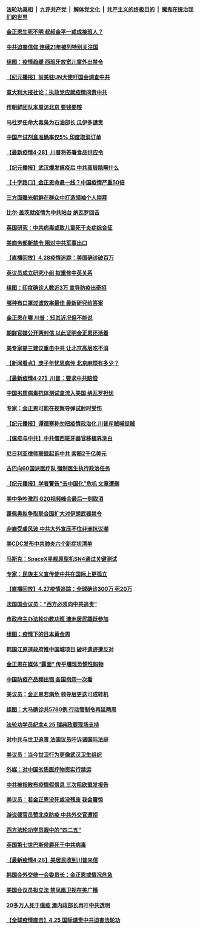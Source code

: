 

####  [法轮功真相](../../../../basic/blob/master/README.md?t=04290431) &nbsp;|&nbsp; [九评共产党](../../../../9ping.md/blob/master/README.md?t=04290431) &nbsp;|&nbsp; [解体党文化](../../../../jtdwh.md/blob/master/README.md?t=04290431)  &nbsp;|&nbsp; [共产主义的终极目的](../../../../gczydzjmd.md/blob/master/README.md?t=04290431) &nbsp;|&nbsp; [魔鬼在统治我们的世界](../../../../mgztzwmdsj.md/blob/master/README.md?t=04290431) 

#### [金正恩生死不明 叔叔金平一或成接班人？](../pages/nsc418/n12068119.md?t=04290431) 

#### [中共迫害信仰 连续21年被列特别关注国](../pages/nsc418/n12068191.md?t=04290431) 

#### [组图：疫情趋缓 西班牙放宽儿童外出禁令](../pages/nsc418/n12066602.md?t=04290431) 

#### [【纪元播报】前美驻UN大使吁国会调查中共](../pages/nsc418/n12067876.md?t=04290431) 

#### [意大利大报社论：执政党应就疫情问责中共](../pages/nsc418/n12067960.md?t=04290431) 

#### [传朝鲜团队本周访北京 要钱要粮](../pages/nsc418/n12067907.md?t=04290431) 

#### [马杜罗任命大毒枭为石油部长 瓜伊多谴责](../pages/nsc418/n12067934.md?t=04290431) 

#### [中国产试剂盒准确率仅5% 印度取消订单](../pages/nsc418/n12067936.md?t=04290431) 

#### [【最新疫情4·28】川普将签署食品供应令](../pages/nsc418/n12066045.md?t=04290431) 

#### [【纪元播报】武汉爆发瘟疫后 中共高层隐瞒什么](../pages/nsc418/n12067866.md?t=04290431) 

#### [【十字路口】金正恩命悬一线？中国疫情严重50倍](../pages/nsc418/n12066081.md?t=04290431) 

#### [三方面曝光朝鲜在群众中打造领袖个人崇拜](../pages/nsc418/n12067746.md?t=04290431) 

#### [比尔·盖茨就疫情为中共站台 纳瓦罗回击](../pages/nsc418/n12067730.md?t=04290431) 

#### [英国研究：中共病毒或致儿童死于炎症综合征](../pages/nsc418/n12067388.md?t=04290431) 

#### [美商务部新禁令 阻对中共军事出口](../pages/nsc418/n12067379.md?t=04290431) 

#### [【直播回放】4.28疫情追踪：美国确诊破百万](../pages/nsc418/n12067332.md?t=04290431) 

#### [英议员成立研究小组 拟重修中英关系](../pages/nsc418/n12067019.md?t=04290431) 

#### [组图：印度确诊人数近3万 宣导防疫出奇招](../pages/nsc418/n12064746.md?t=04290431) 

#### [哪种布口罩过滤效率最佳 最新研究给答案](../pages/nsc418/n12065921.md?t=04290431) 

#### [金正恩在哪 川普：知其近况但不能说](../pages/nsc418/n12065885.md?t=04290431) 

#### [朝鲜官媒公开两封信 以此证明金正恩还活着](../pages/nsc418/n12065837.md?t=04290431) 

#### [美专家提三建议重击中共 让北京高层吃不消](../pages/nsc418/n12063590.md?t=04290431) 

#### [【新闻看点】庚子年忧思疯传 北京麻烦有多少？](../pages/nsc418/n12064980.md?t=04290431) 

#### [【最新疫情4·27】川普：要求中共赔偿](../pages/nsc418/n12062769.md?t=04290431) 

#### [中国劣质病毒抗体测试盒流入美国 纳瓦罗担忧](../pages/nsc418/n12065674.md?t=04290431) 

#### [专家：金正恩可能在视察导弹试射时受伤](../pages/nsc418/n12065576.md?t=04290431) 

#### [【纪元播报】谭德塞称勿把疫情政治化 川普斥贼喊捉贼](../pages/nsc418/n12065449.md?t=04290431) 

#### [【瘟疫与中共】中共借西班牙器官移植界洗白](../pages/nsc418/n12053386.md?t=04290431) 

#### [尼日利亚律师联盟起诉中共 索赔2千亿美元](../pages/nsc418/n12065490.md?t=04290431) 

#### [古巴向60国派医疗队 强制医生执行政治任务](../pages/nsc418/n12059110.md?t=04290431) 

#### [【纪元播报】学者警告“去中国化”危机 文章遭删](../pages/nsc418/n12065092.md?t=04290431) 

#### [美中争吵激烈 G20视频峰会最后一刻取消](../pages/nsc418/n12065143.md?t=04290431) 

#### [蓬佩奥拟争取联合国扩大对伊朗武器禁令](../pages/nsc418/n12064820.md?t=04290431) 

#### [非裔受虐风波 中共大外宣压不住非洲抗议潮](../pages/nsc418/n12065001.md?t=04290431) 

#### [美CDC发布中共肺炎六个新症状清单](../pages/nsc418/n12064919.md?t=04290431) 

#### [马斯克：SpaceX星舰原型机SN4通过关键测试](../pages/nsc418/n12064612.md?t=04290431) 

#### [专家：民族主义宣传使中共在国际上更孤立](../pages/nsc418/n12064584.md?t=04290431) 

#### [【直播回放】4.27疫情追踪：全球确诊300万 死20万](../pages/nsc418/n12064591.md?t=04290431) 

#### [法国国会议员：“西方必须向中共追责”](../pages/nsc418/n12064690.md?t=04290431) 

#### [市政府主办法轮功教功班 澳洲居民踊跃参加](../pages/nsc418/n12055089.md?t=04290431) 

#### [组图：疫情下的日本黄金周](../pages/nsc418/n12063938.md?t=04290431) 

#### [韩国江原道政府推中国城项目 破坏遗迹遭反对](../pages/nsc418/n12064087.md?t=04290431) 

#### [金正恩在媒体“露面” 传平壤现恐慌性购物](../pages/nsc418/n12064316.md?t=04290431) 

#### [中国防疫产品频出错 各国抱怨一次看](../pages/nsc418/n12064070.md?t=04290431) 

#### [美议员：金正恩若病危 领导层更迭可成转机](../pages/nsc418/n12063750.md?t=04290431) 

#### [组图：大马确诊共5780例 行动管制令再延两周](../pages/nsc418/n12060261.md?t=04290431) 

#### [法轮功学员纪念4.25 瑞典政要现场支持](../pages/nsc418/n12062714.md?t=04290431) 

#### [对中共与世卫追责 法国议员吁诉诸国际法庭](../pages/nsc418/n12063439.md?t=04290431) 

#### [美议员：当今世卫行为更像武汉卫生组织](../pages/nsc418/n12063277.md?t=04290431) 

#### [外媒：对中国劣质医疗物资实行禁运](../pages/nsc418/n12063396.md?t=04290431) 

#### [中共被指散布疫情假信息 三次阻欧盟发报告](../pages/nsc418/n12063132.md?t=04290431) 

#### [美议员：若金正恩没死或没残废 我会震惊](../pages/nsc418/n12062962.md?t=04290431) 

#### [游说德官员赞北京防疫 中共外交官遭拒](../pages/nsc418/n12062802.md?t=04290431) 

#### [西方法轮功学员眼中的“四二五”](../pages/nsc418/n12057728.md?t=04290431) 

#### [英国第七世巴斯侯爵死于中共病毒](../pages/nsc418/n12062217.md?t=04290431) 

#### [【最新疫情4·26】美居民收到川普来信](../pages/nsc418/n12059529.md?t=04290431) 

#### [韩国会外交统一会委员长：金正恩或情况危急](../pages/nsc418/n12062517.md?t=04290431) 

#### [美国会议员拟立法 禁凤凰卫视在美广播](../pages/nsc418/n12062454.md?t=04290431) 

#### [20多万人死于瘟疫 澳内政部长再吁中共透明](../pages/nsc418/n12062360.md?t=04290431) 

#### [【全球疫情直击】4.25 国际谴责中共迫害法轮功](../pages/nsc418/n12062346.md?t=04290431) 

